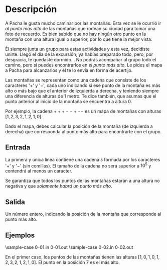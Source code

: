 # Descripción

A Pacha le gusta mucho caminar por las montañas. Esta vez se le ocurrió ir *al punto más alto* de las montañas que rodean su ciudad para tomar una foto de recuerdo. Es bien sabido que no hay ningún otro punto en la montaña con una altura igual o superior, por lo que tiene la mejor vista.

Él siempre junta un grupo para estas actividades y esta vez, decidiste unirte. Llegó el día de la excursión; ya habías preparado todo, pero, por desgracia, te quedaste dormido... No podrás acompañar al grupo todo el camino, pero sí puedes encontrarlos en *el punto más alto*. Le pides el mapa a Pacha para alcanzarlos y él te lo envía en forma de acertijo.

Las montañas se representan como una cadena que consiste de los caracteres '$+$' y '$-$', cada uno indicando si ese punto de la montaña es más alto o más bajo que el anterior de izquierda a derecha, y teniendo siempre una diferencia de alturas de 1 metro. Te dice también, que asumas que el punto anterior al inicio de la montaña se encuentra a altura 0.

Por ejemplo, la cadena $+++--+--$ es un mapa de montañas con alturas $[1, 2, 3, 2, 1, 2, 1, 0]$.

Dado el mapa, debes calcular la posición de la montaña (de izquierda a derecha) que corresponda al punto más alto para encontrarte con el grupo.

## Entrada

La primera y única línea contiene una cadena $s$ formada por los caracteres '$+$' y '$-$' (sin comillas). El tamaño de la cadena no será superior a $10^5$ y contendrá al menos un caracter.

Se garantiza que todos los puntos de las montañas estarán a una altura no negativa y que *solamente habrá un punto más alto*.

## Salida

Un número entero, indicando la posición de la montaña que corresponde al punto más alto.

## Ejemplos

\sample-case 0-01.in 0-01.out
\sample-case 0-02.in 0-02.out

En el primer caso, los puntos de las montañas tienen las alturas $[1, 0, 1, 0, 1, 2, 3, 2, 1, 2, 1, 0]$. El punto en la posición $7$ es el más alto.
